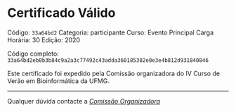 # Certificado Válido

Código: `33a64bd2`
Categoria: participante
Curso: Evento Principal
Carga Horária: 30
Edição: 2020


Código completo: `33a64bd2eb0b3b84c9a2a3c77492c43adda360185382e0e3e4b812d931840846`


Este certificado foi expedido pela Comissão organizadora do IV Curso de Verão em Bioinformática da UFMG.

----

Qualquer dúvida contacte a [_Comissão Organizadora_](<mailto:cursobioinfoufmg@gmail.com$subject=[Certificados]>)

